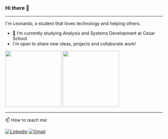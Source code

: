 ### Hi there 👋
----
  
I'm Leonardo, a student that loves technology and helping others.
   
- 🔭 I’m currently studying Analysis and Systems Development at Cesar School
- I'm open to share new ideas, projects and collaborate work!

<div>
  <img height="180em" src ="https://github-readme-stats.vercel.app/api?username=ibiapleo&show_icons=true&theme=dark"/> 
  <img height="180em" src="https://github-readme-stats.vercel.app/api/top-langs/?username=andressansantos&layout=compact&theme=dark"/>
</div>

 ----
    
📫 How to reach me: 

[![Linkedin](https://img.shields.io/badge/LinkedIn-0077B5?style=for-the-badge&logo=linkedin&logoColor=white)](https://www.linkedin.com/in/leo-ibiapina)
[![Gmail](https://img.shields.io/badge/Gmail-D14836?style=for-the-badge&logo=gmail&logoColor=white)](mailto:leonardojose159357@gmail.com)
